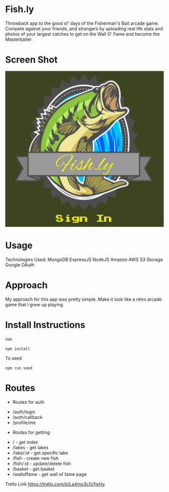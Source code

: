 # Fish.ly

Throwback app to the good ol' days of the Fisherman's Bait arcade game.
Compete against your friends, and strangers by uploading real life stats and photos of your largest catches to get on the Wall O' Fame and become the Masterbaiter.


# Screen Shot
![Image](./screenshot.png?raw=true)

# Usage

Technologies Used:
MongoDB
ExpressJS
NodeJS
Amazon AWS S3 Storage
Google OAuth


# Approach
My approach for this app was pretty simple.
Make it look like a retro arcade game that I grew up playing.

# Install Instructions
run 

```
npm install
```

To seed
```
npm run seed
```

# Routes
* Routes for auth
- /auth/login
- /auth/callback
- /profile/me

* Routes for getting
- / - get index
- /lakes - get lakes
- /lake/:id - get specific lake
- /fish - create new fish
- /fish/:id - update/delete fish
- /basket - get basket
- /walloffame - get wall of fame page


Trello Link
https://trello.com/b/La4mo3cG/fishly
